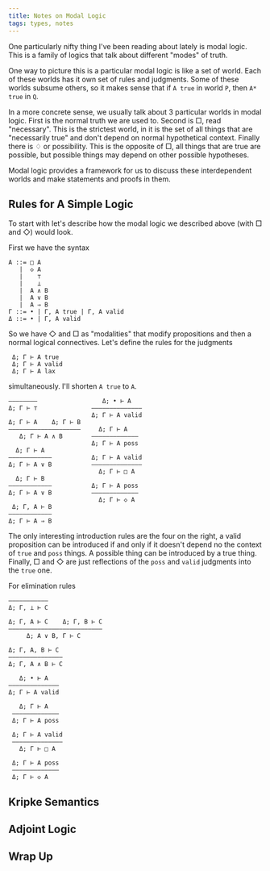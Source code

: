 ```yaml
---
title: Notes on Modal Logic
tags: types, notes
---
```


One particularly nifty thing I've been reading about lately is modal
logic. This is a family of logics that talk about different "modes" of
truth.

One way to picture this is a particular modal logic is like a set of
world. Each of these worlds has it own set of rules and
judgments. Some of these worlds subsume others, so it makes sense that
if `A true` in world `P`, then `A* true` in `Q`.

In a more concrete sense, we usually talk about 3 particular worlds in
modal logic. First is the normal truth we are used to. Second is □,
read "necessary". This is the strictest world, in it is the set of all
things that are "necessarily true" and don't depend on normal
hypothetical context. Finally there is ♢ or possibility. This is the
opposite of □, all things that are true are possible, but possible
things may depend on other possible hypotheses.

Modal logic provides a framework for us to discuss these
interdependent worlds and make statements and proofs in them.

## Rules for A Simple Logic

To start with let's describe how the modal logic we described above
(with □ and ◇) would look.

First we have the syntax

    A ::= □ A
       |  ◇ A
       |    ⊤
       |    ⊥
       |  A ∧ B
       |  A ∨ B
       |  A ⇒ B
    Γ ::= • | Γ, A true | Γ, A valid
    Δ ::= • | Γ, A valid

So we have ◇ and □ as "modalities" that modify propositions and then a
normal logical connectives. Let's define the rules for the judgments

     Δ; Γ ⊢ A true
     Δ; Γ ⊢ A valid
     Δ; Γ ⊢ A lax

simultaneously. I'll shorten `A true` to `A`.

    ————————                  Δ; • ⊢ A
    Δ; Γ ⊢ ⊤               ——————————————
                           Δ; Γ ⊢ A valid
    Δ; Γ ⊢ A    Δ; Γ ⊢ B
    ————————————————–——–     Δ; Γ ⊢ A
       Δ; Γ ⊢ A ∧ B        —————————————
                           Δ; Γ ⊢ A poss
      Δ; Γ ⊢ A
    ————————————           Δ; Γ ⊢ A valid
    Δ; Γ ⊢ A ∨ B           ——————————————
                             Δ; Γ ⊢ □ A
      Δ; Γ ⊢ B
    ————————————           Δ; Γ ⊢ A poss
    Δ; Γ ⊢ A ∨ B           —————————————
                             Δ; Γ ⊢ ◇ A
     Δ; Γ, A ⊢ B
    ————————————
    Δ; Γ ⊢ A ⇒ B

The only interesting introduction rules are the four on the right, a
valid proposition can be introduced if and only if it doesn't depend
no the context of `true` and `poss` things. A possible thing can be
introduced by a true thing. Finally, □ and ◇ are just reflections of
the `poss` and `valid` judgments into the `true` one.

For elimination rules

    ———————————
    Δ; Γ, ⊥ ⊢ C

    Δ; Γ, A ⊢ C    Δ; Γ, B ⊢ C
    ————————————————–——–——————
         Δ; A ∨ B, Γ ⊢ C

    Δ; Γ, A, B ⊢ C
    ———————————————
    Δ; Γ, A ∧ B ⊢ C

       Δ; • ⊢ A
    ——————————————
    Δ; Γ ⊢ A valid

       Δ; Γ ⊢ A
     —————————————
     Δ; Γ ⊢ A poss

     Δ; Γ ⊢ A valid
     ——————————————
       Δ; Γ ⊢ □ A

     Δ; Γ ⊢ A poss
     —————————————
     Δ; Γ ⊢ ◇ A

## Kripke Semantics
## Adjoint Logic
## Wrap Up
